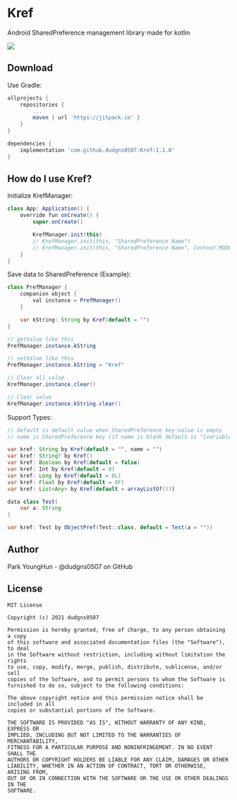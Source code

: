 # Kref
 Android SharedPreference management library made for kotlin

 [![](https://jitpack.io/v/dudgns0507/kref.svg)](https://jitpack.io/#dudgns0507/kref)  

Download
-------------------

Use Gradle:

```gradle
allprojects {
    repositories {
        ...
        maven { url 'https://jitpack.io' }
    }
}

dependencies {
    implementation 'com.github.dudgns0507:Kref:1.1.0'
}
```


How do I use Kref?
-------------------

Initialize KrefManager:

```java
class App: Application() {
    override fun onCreate() {
        super.onCreate()

        KrefManager.init(this)
        // KrefManager.init(this, "SharedPreference Name")
        // KrefManager.init(this, "SharedPreference Name", Context.MODE_PRIVATE)
    }
}
```

Save data to SharedPreference (Example):

```java
class PrefManager {
    companion object {
        val instance = PrefManager()
    }

    var kString: String by Kref(default = "")
}

// getValue like this
PrefManager.instance.kString

// setValue like this
PrefManager.instance.kString = "Kref"

// Clear all value
KrefManager.instance.clear()

// Clear value
KrefManager.instance.kString.clear()
```

Support Types:

```java
// default is default value when SharedPreference key-value is empty
// name is SharedPreference key (if name is blank default is "{variable name}_Kref")

var kref: String by Kref(default = "", name = "")
var kref: String? by Kref()
var kref: Boolean by Kref(default = false)
var kref: Int by Kref(default = 0)
var kref: Long by Kref(default = 0L)
var kref: Float by Kref(default = 0F)
var kref: List<Any> by Kref(default = arrayListOf()))

data class Test(
    var a: String
)

var kref: Test by ObjectPref(Test::class, default = Test(a = ""))
```

Author
------
Park YoungHun - @dudgns0507 on GitHub

License
-------
```
MIT License

Copyright (c) 2021 dudgns0507

Permission is hereby granted, free of charge, to any person obtaining a copy
of this software and associated documentation files (the "Software"), to deal
in the Software without restriction, including without limitation the rights
to use, copy, modify, merge, publish, distribute, sublicense, and/or sell
copies of the Software, and to permit persons to whom the Software is
furnished to do so, subject to the following conditions:

The above copyright notice and this permission notice shall be included in all
copies or substantial portions of the Software.

THE SOFTWARE IS PROVIDED "AS IS", WITHOUT WARRANTY OF ANY KIND, EXPRESS OR
IMPLIED, INCLUDING BUT NOT LIMITED TO THE WARRANTIES OF MERCHANTABILITY,
FITNESS FOR A PARTICULAR PURPOSE AND NONINFRINGEMENT. IN NO EVENT SHALL THE
AUTHORS OR COPYRIGHT HOLDERS BE LIABLE FOR ANY CLAIM, DAMAGES OR OTHER
LIABILITY, WHETHER IN AN ACTION OF CONTRACT, TORT OR OTHERWISE, ARISING FROM,
OUT OF OR IN CONNECTION WITH THE SOFTWARE OR THE USE OR OTHER DEALINGS IN THE
SOFTWARE.
```